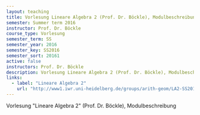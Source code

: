 ```yaml
---
layout: teaching
title: Vorlesung Lineare Algebra 2 (Prof. Dr. Böckle), Modulbeschreibung
semester: Summer term 2016
instructor: Prof. Dr. Böckle
course_type: Vorlesung
semester_term: SS
semester_year: 2016
semester_key: SS2016
semester_sort: 20161
active: false
instructors: Prof. Dr. Böckle
description: Vorlesung Lineare Algebra 2 (Prof. Dr. Böckle), Modulbeschreibung
links:
  - label: "Lineare Algebra 2"
    url: "http://www1.iwr.uni-heidelberg.de/groups/arith-geom/LA2-SS2016/LA2_index.html"
---
```


Vorlesung "Lineare Algebra 2" (Prof. Dr. Böckle), Modulbeschreibung

